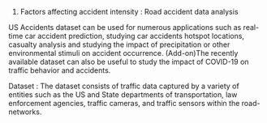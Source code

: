 

1. Factors affecting accident intensity : Road accident data analysis

US Accidents dataset can be used for numerous applications such as real-time car accident prediction, studying car accidents hotspot locations, casualty analysis and studying the impact of precipitation or other environmental stimuli on accident occurrence. (Add-on)The recently available dataset can also be useful to study the impact of COVID-19 on traffic behavior and accidents.

Dataset : The dataset consists of traffic data captured by a variety of entities such as the US and State departments of transportation, law enforcement agencies, traffic cameras, and traffic sensors within the road-networks. 
